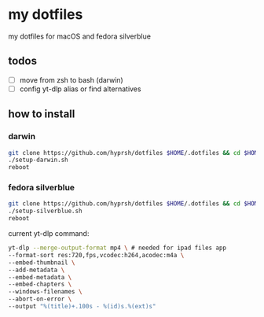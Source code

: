 # my dotfiles

my dotfiles for macOS and fedora silverblue

## todos

- [ ] move from zsh to bash (darwin)
- [ ] config yt-dlp alias or find alternatives

## how to install
### darwin

```bash
git clone https://github.com/hyprsh/dotfiles $HOME/.dotfiles && cd $HOME/.dotfiles
./setup-darwin.sh
reboot
```

### fedora silverblue

```bash
git clone https://github.com/hyprsh/dotfiles $HOME/.dotfiles && cd $HOME/.dotfiles
./setup-silverblue.sh
reboot
```

current yt-dlp command:

```bash
yt-dlp --merge-output-format mp4 \ # needed for ipad files app
--format-sort res:720,fps,vcodec:h264,acodec:m4a \
--embed-thumbnail \
--add-metadata \
--embed-metadata \
--embed-chapters \
--windows-filenames \
--abort-on-error \
--output "%(title)+.100s - %(id)s.%(ext)s"
```
